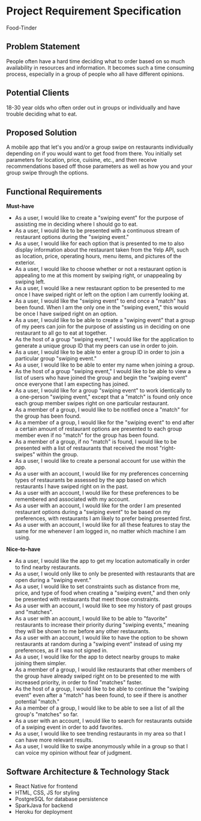 # Project Requirement Specification

Food-Tinder

## Problem Statement

People often have a hard time deciding what to order based on so much availability in resources and information. It becomes such a time consuming process, especially in a group of people who all have different opinions.

## Potential Clients

18-30 year olds who often order out in groups or individually and have trouble deciding what to eat.

## Proposed Solution

A mobile app that let's you and/or a group swipe on restaurants individually depending on if you would want
to get food from there. You initially set parameters for location, price, cuisine, etc., and then receive
recommendations based off those parameters as well as how you and your group swipe through the options.

## Functional Requirements

**Must-have**

- As a user, I would like to create a "swiping event" for the purpose of assisting me in deciding where I should go to eat.
- As a user, I would like to be presented with a continuous stream of restaurant options during the "swiping event."
- As a user, I would like for each option that is presented to me to also display information about the restaurant taken from the Yelp API, such as location, price, operating hours, menu items, and pictures of the exterior.
- As a user, I would like to choose whether or not a restaurant option is appealing to me at this moment by swiping right, or unappealing by swiping left.
- As a user, I would like a new restaurant option to be presented to me once I have swiped right or left on the option I am currently looking at.
- As a user, I would like the "swiping event" to end once a "match" has been found. When I am the only one in the "swiping event," this would be once I have swiped right on an option.
- As a user, I would like to be able to create a "swiping event" that a group of my peers can join for the purpose of assisting us in deciding on one restaurant to all go to eat at together.
- As the host of a group "swiping event," I would like for the application to generate a unique group ID that my peers can use in order to join.
- As a user, I would like to be able to enter a group ID in order to join a particular group "swiping event."
- As a user, I would like to be able to enter my name when joining a group.
- As the host of a group "swiping event," I would like to be able to view a list of users who have joined the group and begin the "swiping event" once everyone that I am expecting has joined.
- As a user, I would like for a group "swiping event" to work identically to a one-person "swiping event," except that a "match" is found only once each group member swipes right on one particular restaurant.
- As a member of a group, I would like to be notified once a "match" for the group has been found.
- As a member of a group, I would like for the "swiping event" to end after a certain amount of restaurant options are presented to each group member even if no "match" for the group has been found.
- As a member of a group, if no "match" is found, I would like to be presented with a list of restaurants that received the most "right-swipes" within the group.
- As a user, I would like to create a personal account for use within the app.
- As a user with an account, I would like for my preferences concerning types of restaurants be assessed by the app based on which restaurants I have swiped right on in the past.
- As a user with an account, I would like for these preferences to be remembered and associated with my account.
- As a user with an account, I would like for the order I am presented restaurant options during a "swiping event" to be based on my preferences, with restaurants I am likely to prefer being presented first.
- As a user with an account, I would like for all these features to stay the same for me whenever I am logged in, no matter which machine I am using.

**Nice-to-have**

- As a user, I would like the app to get my location automatically in order to find nearby restaurants.
- As a user, I would only like to only be presented with restaurants that are open during a "swiping event."
- As a user, I would like to set constraints such as distance from me, price, and type of food when creating a "swiping event," and then only be presented with restaurants that meet those constraints.
- As a user with an account, I would like to see my history of past groups and "matches".
- As a user with an account, I would like to be able to "favorite" restaurants to increase their priority during "swiping events," meaning they will be shown to me before any other restaurants.
- As a user with an account, I would like to have the option to be shown restaurants at random during a "swiping event" instead of using my preferences, as if I was not signed in.
- As a user, I would like for the app to detect nearby groups to make joining them simpler.
- As a member of a group, I would like restaurants that other members of the group have already swiped right on to be presented to me with increased priority, in order to find "matches" faster.
- As the host of a group, I would like to be able to continue the "swiping event" even after a "match" has been found, to see if there is another potential "match."
- As a member of a group, I would like to be able to see a list of all the group's "matches" so far.
- As a user with an account, I would like to search for restaurants outside of a swiping event in order to add favorites.
- As a user, I would like to see trending restaurants in my area so that I can have more relevant results.
- As a user, I would like to swipe anonymously while in a group so that I can voice my opinion without fear of judgment. 

## Software Architecture & Technology Stack

- React Native for frontend
- HTML, CSS, JS for styling
- PostgreSQL for database persistence
- SparkJava for backend
- Heroku for deployment
